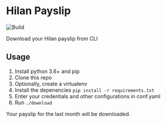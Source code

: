 # Hilan Payslip
![Build](https://github.com/talsalmona/hilan/workflows/Build/badge.svg)

Download your Hilan payslip from CLI


## Usage

1. Install python 3.6+ and pip
2. Clone this repo
3. Optionally, create a virtualenv
4. Install the depenencies
``` pip install -r requirements.txt ```
5. Enter your credentials and other configurations in conf.yaml
6. Run
``` ./download ```

Your payslip for the last month will be downloaded.
